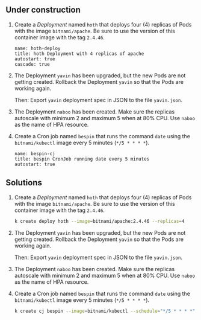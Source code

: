 
## Under construction

1. Create a _Deployment_ named `hoth` that deploys four (4) replicas of Pods with the image `bitnami/apache`. Be sure to use the version of this container image with the tag `2.4.46`.

    ```examiner:execute-test
    name: hoth-deploy
    title: hoth Deployment with 4 replicas of apache
    autostart: true
    cascade: true
    ```

1. The Deployment `yavin` has been upgraded, but the new Pods are not getting created. Rollback the Deployment `yavin` so that the Pods are working again.

    Then: Export `yavin` deployment spec in JSON to the file `yavin.json`.

1. The Deployment `naboo` has been created.  Make sure the replicas autoscale with minimum 2 and maximum 5 when at 80% CPU.  Use `naboo` as the name of HPA resource.

1. Create a Cron job named `bespin` that runs the command `date` using the `bitnami/kubectl` image every 5 minutes (`*/5 * * * *`).

    ```examiner:execute-test
    name: bespin-cj
    title: bespin CronJob running date every 5 minutes
    autostart: true
    ```

## Solutions

1. Create a _Deployment_ named `hoth` that deploys four (4) replicas of Pods with the image `bitnami/apache`. Be sure to use the version of this container image with the tag `2.4.46`.

    ```bash
    k create deploy hoth --image=bitnami/apache:2.4.46 --replicas=4 
    ```

1. The Deployment `yavin` has been upgraded, but the new Pods are not getting created. Rollback the Deployment `yavin` so that the Pods are working again.

    Then: Export `yavin` deployment spec in JSON to the file `yavin.json`.

1. The Deployment `naboo` has been created.  Make sure the replicas autoscale with minimum 2 and maximum 5 when at 80% CPU.  Use `naboo` as the name of HPA resource.

1. Create a Cron job named `bespin` that runs the command `date` using the `bitnami/kubectl` image every 5 minutes (`*/5 * * * *`).

    ```bash
    k create cj bespin --image=bitnami/kubectl --schedule="*/5 * * * *" -- date
    ```
